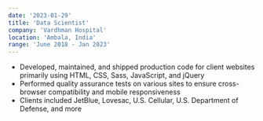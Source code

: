 ```yaml
---
date: '2023-01-29'
title: 'Data Scientist'
company: 'Vardhman Hospital'
location: 'Ambala, India'
range: 'June 2018 - Jan 2023'
---
```


- Developed, maintained, and shipped production code for client websites primarily using HTML, CSS, Sass, JavaScript, and jQuery
- Performed quality assurance tests on various sites to ensure cross-browser compatibility and mobile responsiveness
- Clients included JetBlue, Lovesac, U.S. Cellular, U.S. Department of Defense, and more
